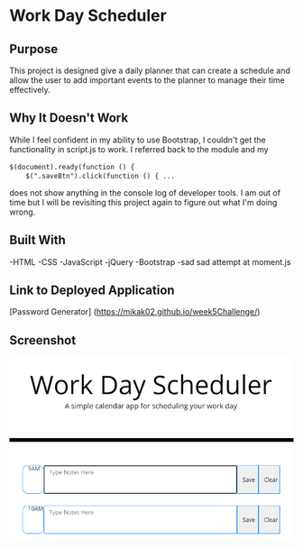 # Work Day Scheduler

## Purpose
This project is designed give a daily planner that can create a schedule and allow the user to add important events to the planner to manage their time effectively.

## Why It Doesn't Work
While I feel confident in my ability to use Bootstrap, I couldn't get the functionality in script.js to work. I referred back to the module and my 
```
$(document).ready(function () {
    $(".saveBtn").click(function () { ...
```
does not show anything in the console log of developer tools. I am out of time but I will be revisiting this project again to figure out what I'm doing wrong.

## Built With
-HTML
-CSS
-JavaScript
-jQuery
-Bootstrap
-sad sad attempt at moment.js

## Link to Deployed Application
[Password Generator] (https://mikak02.github.io/week5Challenge/)

## Screenshot
![Screenshot of website](./Develop/assets/images/Screenshot.png)